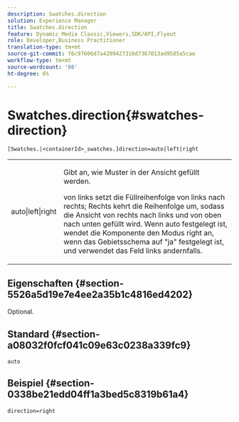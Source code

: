 ```yaml
---
description: Swatches.direction
solution: Experience Manager
title: Swatches.direction
feature: Dynamic Media Classic,Viewers,SDK/API,Flyout
role: Developer,Business Practitioner
translation-type: tm+mt
source-git-commit: f6c97606d7a4209427316d7367013ad9585a5cae
workflow-type: tm+mt
source-wordcount: '66'
ht-degree: 6%

---
```



# Swatches.direction{#swatches-direction}

`[Swatches.|<containerId>_swatches.]direction=auto|left|right`

<table id="table_8DA8AC17A6FB4EC09DC9384B812D841C"> 
 <tbody> 
  <tr> 
   <td colname="col1"> <p> <span class="codeph"> auto|left|right  </span> </p> </td> 
   <td colname="col2"> <p> Gibt an, wie Muster in der Ansicht gefüllt werden. </p> <p> <span class="codeph"> von links  </span> setzt die Füllreihenfolge von links nach rechts;  <span class="codeph"> Rechts  </span> kehrt die Reihenfolge um, sodass die Ansicht von rechts nach links und von oben nach unten gefüllt wird. Wenn <span class="codeph"> auto </span> festgelegt ist, wendet die Komponente den Modus right an, wenn das Gebietsschema auf <span class="codeph"> "ja" </span> festgelegt ist, und verwendet das Feld links andernfalls. </p> </td> 
  </tr> 
 </tbody> 
</table>

## Eigenschaften {#section-5526a5d19e7e4ee2a35b1c4816ed4202}

Optional.

## Standard {#section-a08032f0fcf041c09e63c0238a339fc9}

`auto`

## Beispiel {#section-0338be21edd04ff1a3bed5c8319b61a4}

`direction=right`
